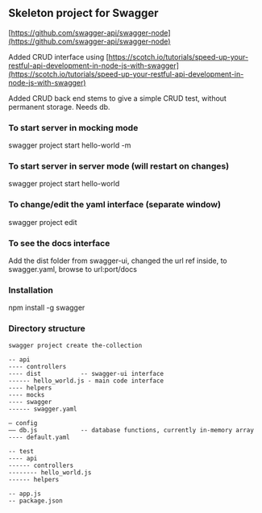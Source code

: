 ## Skeleton project for Swagger

[https://github.com/swagger-api/swagger-node](https://github.com/swagger-api/swagger-node)

Added CRUD interface using [https://scotch.io/tutorials/speed-up-your-restful-api-development-in-node-js-with-swagger](https://scotch.io/tutorials/speed-up-your-restful-api-development-in-node-js-with-swagger)

Added CRUD back end stems to give a simple CRUD test, without permanent storage. Needs db.

### To start server in mocking mode
swagger project start hello-world -m

### To start server in server mode (will restart on changes)
swagger project start hello-world

### To change/edit the yaml interface (separate window)
swagger project edit

### To see the docs interface
Add the dist folder from swagger-ui, changed the url ref inside, to swagger.yaml, browse to url:port/docs


### Installation
npm install -g swagger


### Directory structure
```
swagger project create the-collection

-- api  
---- controllers
---- dist           -- swagger-ui interface
------ hello_world.js - main code interface
---- helpers
---- mocks
---- swagger
------ swagger.yaml

— config
—— db.js            -- database functions, currently in-memory array
---- default.yaml

-- test
---- api
------ controllers
-------- hello_world.js
------ helpers

-- app.js
-- package.json
```

